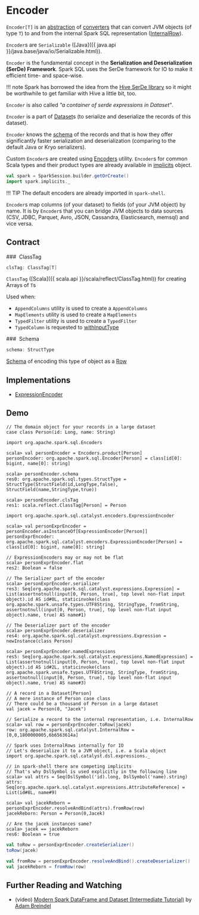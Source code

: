 # Encoder

`Encoder[T]` is an [abstraction](#contract) of [converters](#implementations) that can convert JVM objects (of type `T`) to and from the internal Spark SQL representation ([InternalRow](InternalRow.md)).

`Encoder`s are `Serializable` ([Java]({{ java.api }}/java.base/java/io/Serializable.html)).

`Encoder` is the fundamental concept in the **Serialization and Deserialization (SerDe) Framework**. Spark SQL uses the SerDe framework for IO to make it efficient time- and space-wise.

!!! note
    Spark has borrowed the idea from the [Hive SerDe library](https://cwiki.apache.org/confluence/display/Hive/SerDe) so it might be worthwhile to get familiar with Hive a little bit, too.

`Encoder` is also called _"a container of serde expressions in Dataset"_.

`Encoder` is a part of [Dataset](Dataset.md)s (to serialize and deserialize the records of this dataset).

`Encoder` knows the [schema](#schema) of the records and that is how they offer significantly faster serialization and deserialization (comparing to the default Java or Kryo serializers).

Custom `Encoder`s are created using [Encoders](Encoders.md) utility. `Encoder`s for common Scala types and their product types are already available in [implicits](SparkSession.md#implicits) object.

```scala
val spark = SparkSession.builder.getOrCreate()
import spark.implicits._
```

!!! TIP
    The default encoders are already imported in `spark-shell`.

`Encoder`s map columns (of your dataset) to fields (of your JVM object) by name. It is by `Encoder`s that you can bridge JVM objects to data sources (CSV, JDBC, Parquet, Avro, JSON, Cassandra, Elasticsearch, memsql) and vice versa.

## Contract

### <span id="clsTag"> ClassTag

```scala
clsTag: ClassTag[T]
```

`ClassTag` ([Scala]({{ scala.api }}/scala/reflect/ClassTag.html)) for creating Arrays of `T`s

Used when:

* `AppendColumns` utility is used to create a `AppendColumns`
* `MapElements` utility is used to create a `MapElements`
* `TypedFilter` utility is used to create a `TypedFilter`
* `TypedColumn` is requested to [withInputType](TypedColumn.md#withInputType)

### <span id="schema"> Schema

```scala
schema: StructType
```

[Schema](types/StructType.md) of encoding this type of object as a [Row](Row.md)

## Implementations

* [ExpressionEncoder](ExpressionEncoder.md)

## Demo

```text
// The domain object for your records in a large dataset
case class Person(id: Long, name: String)

import org.apache.spark.sql.Encoders

scala> val personEncoder = Encoders.product[Person]
personEncoder: org.apache.spark.sql.Encoder[Person] = class[id[0]: bigint, name[0]: string]

scala> personEncoder.schema
res0: org.apache.spark.sql.types.StructType = StructType(StructField(id,LongType,false), StructField(name,StringType,true))

scala> personEncoder.clsTag
res1: scala.reflect.ClassTag[Person] = Person

import org.apache.spark.sql.catalyst.encoders.ExpressionEncoder

scala> val personExprEncoder = personEncoder.asInstanceOf[ExpressionEncoder[Person]]
personExprEncoder: org.apache.spark.sql.catalyst.encoders.ExpressionEncoder[Person] = class[id[0]: bigint, name[0]: string]

// ExpressionEncoders may or may not be flat
scala> personExprEncoder.flat
res2: Boolean = false

// The Serializer part of the encoder
scala> personExprEncoder.serializer
res3: Seq[org.apache.spark.sql.catalyst.expressions.Expression] = List(assertnotnull(input[0, Person, true], top level non-flat input object).id AS id#0L, staticinvoke(class org.apache.spark.unsafe.types.UTF8String, StringType, fromString, assertnotnull(input[0, Person, true], top level non-flat input object).name, true) AS name#1)

// The Deserializer part of the encoder
scala> personExprEncoder.deserializer
res4: org.apache.spark.sql.catalyst.expressions.Expression = newInstance(class Person)

scala> personExprEncoder.namedExpressions
res5: Seq[org.apache.spark.sql.catalyst.expressions.NamedExpression] = List(assertnotnull(input[0, Person, true], top level non-flat input object).id AS id#2L, staticinvoke(class org.apache.spark.unsafe.types.UTF8String, StringType, fromString, assertnotnull(input[0, Person, true], top level non-flat input object).name, true) AS name#3)

// A record in a Dataset[Person]
// A mere instance of Person case class
// There could be a thousand of Person in a large dataset
val jacek = Person(0, "Jacek")

// Serialize a record to the internal representation, i.e. InternalRow
scala> val row = personExprEncoder.toRow(jacek)
row: org.apache.spark.sql.catalyst.InternalRow = [0,0,1800000005,6b6563614a]

// Spark uses InternalRows internally for IO
// Let's deserialize it to a JVM object, i.e. a Scala object
import org.apache.spark.sql.catalyst.dsl.expressions._

// in spark-shell there are competing implicits
// That's why DslSymbol is used explicitly in the following line
scala> val attrs = Seq(DslSymbol('id).long, DslSymbol('name).string)
attrs: Seq[org.apache.spark.sql.catalyst.expressions.AttributeReference] = List(id#8L, name#9)

scala> val jacekReborn = personExprEncoder.resolveAndBind(attrs).fromRow(row)
jacekReborn: Person = Person(0,Jacek)

// Are the jacek instances same?
scala> jacek == jacekReborn
res6: Boolean = true
```

```scala
val toRow = personExprEncoder.createSerializer()
toRow(jacek)
```

```scala
val fromRow = personExprEncoder.resolveAndBind().createDeserializer()
val jacekReborn = fromRow(row)
```

## Further Reading and Watching

* (video) [Modern Spark DataFrame and Dataset (Intermediate Tutorial)](https://youtu.be/_1byVWTEK1s) by [Adam Breindel](https://twitter.com/adbreind)
